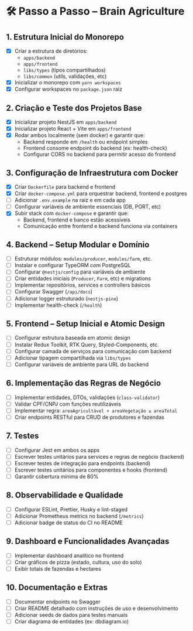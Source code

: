 # 🛠️ Passo a Passo – Brain Agriculture

## 1. Estrutura Inicial do Monorepo

- [x] Criar a estrutura de diretórios:
  - `apps/backend`
  - `apps/frontend`
  - `libs/types` (tipos compartilhados)
  - `libs/common` (utils, validações, etc)
- [x] Inicializar o monorepo com `yarn workspaces`
- [x] Configurar workspaces no `package.json` raiz

## 2. Criação e Teste dos Projetos Base

- [x] Inicializar projeto NestJS em `apps/backend`
- [x] Inicializar projeto React + Vite em `apps/frontend`
- [x] Rodar ambos localmente (sem docker) e garantir que:
  - Backend responde em `/health` ou endpoint simples
  - Frontend consome endpoint do backend (ex: health-check)
  - Configurar CORS no backend para permitir acesso do frontend

## 3. Configuração de Infraestrutura com Docker

- [x] Criar `Dockerfile` para backend e frontend
- [x] Criar `docker-compose.yml` para orquestrar backend, frontend e postgres
- [ ] Adicionar `.env.example` na raiz e em cada app
- [ ] Configurar variáveis de ambiente essenciais (DB, PORT, etc)
- [x] Subir stack com `docker-compose` e garantir que:
  - Backend, frontend e banco estão acessíveis
  - Comunicação entre frontend e backend funciona via containers

## 4. Backend – Setup Modular e Domínio

- [ ] Estruturar módulos: `modules/producer`, `modules/farm`, etc.
- [ ] Instalar e configurar TypeORM com PostgreSQL
- [ ] Configurar `@nestjs/config` para variáveis de ambiente
- [ ] Criar entidades iniciais (`Producer`, `Farm`, etc) e migrations
- [ ] Implementar repositórios, services e controllers básicos
- [ ] Configurar Swagger (`/api/docs`)
- [ ] Adicionar logger estruturado (`nestjs-pino`)
- [ ] Implementar health-check (`/health`)

## 5. Frontend – Setup Inicial e Atomic Design

- [ ] Configurar estrutura baseada em atomic design
- [ ] Instalar Redux Toolkit, RTK Query, Styled-Components, etc.
- [ ] Configurar camada de serviços para comunicação com backend
- [ ] Adicionar tipagem compartilhada via `libs/types`
- [ ] Configurar variáveis de ambiente para URL do backend

## 6. Implementação das Regras de Negócio

- [ ] Implementar entidades, DTOs, validações (`class-validator`)
- [ ] Validar CPF/CNPJ com funções reutilizáveis
- [ ] Implementar regra: `areaAgricultável + areaVegetação ≤ areaTotal`
- [ ] Criar endpoints RESTful para CRUD de produtores e fazendas

## 7. Testes

- [ ] Configurar Jest em ambos os apps
- [ ] Escrever testes unitários para services e regras de negócio (backend)
- [ ] Escrever testes de integração para endpoints (backend)
- [ ] Escrever testes unitários para componentes e hooks (frontend)
- [ ] Garantir cobertura mínima de 80%

## 8. Observabilidade e Qualidade

- [ ] Configurar ESLint, Prettier, Husky e lint-staged
- [ ] Adicionar Prometheus metrics no backend (`/metrics`)
- [ ] Adicionar badge de status do CI no README

## 9. Dashboard e Funcionalidades Avançadas

- [ ] Implementar dashboard analítico no frontend
- [ ] Criar gráficos de pizza (estado, cultura, uso do solo)
- [ ] Exibir totais de fazendas e hectares

## 10. Documentação e Extras

- [ ] Documentar endpoints no Swagger
- [ ] Criar README detalhado com instruções de uso e desenvolvimento
- [ ] Adicionar seeds de dados para testes manuais
- [ ] Criar diagrama de entidades (ex: dbdiagram.io)
